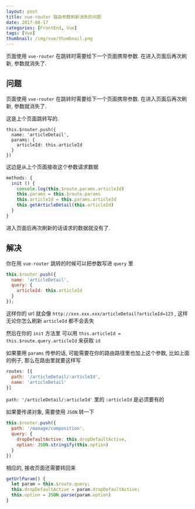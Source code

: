 ```yaml
---
layout: post
title: vue-router 路由参数刷新消失的问题
date: 2017-08-17
categories: [FrontEnd, Vue]
tags: [Vue]
thumbnail: /img/vue/thumbnail.png
---
```


页面使用 `vue-router` 在跳转时需要给下一个页面携带参数. 在进入页面后再次刷新, 参数就消失了.

<!-- more -->

## 问题

页面使用 `vue-router` 在跳转时需要给下一个页面携带参数. 在进入页面后再次刷新, 参数就消失了.

这是上个页面跳转写的.

``` JS
this.$router.push({
  name: 'articleDetail',
  params: {
    articleId: this.articleId
  }
})
```

这边是从上个页面接收这个参数请求数据

``` js
methods: {
  init () {
    console.log(this.$route.params.articleId)
    this.params = this.$route.params
    this.articleId = this.params.articleId
    this.getArticleDetail(this.articleId)
  }
}
```

进入页面后再次刷新的话请求的数据就没有了.

## 解决

你在用 `vue-router` 跳转的时候可以把参数写进 `query` 里

``` js
this.$router.push({
  name: 'articleDetail',
  query: {
    articleId: this.articleId
  }
});
```

这样你的 url 就会像 `http://xxx.xxx.xxx/articleDetail?articleId=123` , 这样无论你怎么刷新 `articleId` 都不会丢失

然后在你的 `init` 方法里 可以用 `this.articleId = this.$route.query.articleId` 来获取 `id`

如果要用 `params` 传参的话, 可能需要在你的路由路径里也加上这个参数, 比如上面的例子, 那么在路由里就要这样写

``` js
routes: [{
  path: '/articleDetail/:articleId',
  name: 'articleDetail'
}]
```

`path: '/articleDetail/:articleId'` 里的 `:articleId` 是必须要有的

如果要传递对象, 需要使用 `JSON` 转一下

``` js
this.$router.push({
  path: '/manage/composition',
  query: {
    dropDefaultActive: this.dropDefaultActive,
    option: JSON.stringify(this.option)
  }
})
```

相应的, 接收页面还需要转回来

``` js
getUrlParam() {
  let param = this.$route.query;
  this.dropDefaultActive = param.dropDefaultActive;
  this.option = JSON.parse(param.option)
}
```
